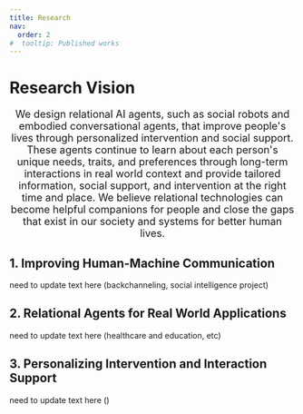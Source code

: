 ```yaml
---
title: Research
nav:
  order: 2
#  tooltip: Published works
---
```


# Research Vision

<p style="text-align: center; font-size: 18px;"> We design relational AI agents, such as social robots and embodied conversational agents, that improve people's lives through personalized intervention and social support. These agents continue to learn about each person's unique needs, traits, and preferences through long-term interactions in real world context and provide tailored information, social support, and intervention at the right time and place. We believe relational technologies can become helpful companions for people and close the gaps that exist in our society and systems for better human lives. </p>


## 1. Improving Human-Machine Communication
need to update text here (backchanneling, social intelligence project)

## 2. Relational Agents for Real World Applications 
need to update text here (healthcare and education, etc)

## 3. Personalizing Intervention and Interaction Support
need to update text here ()


